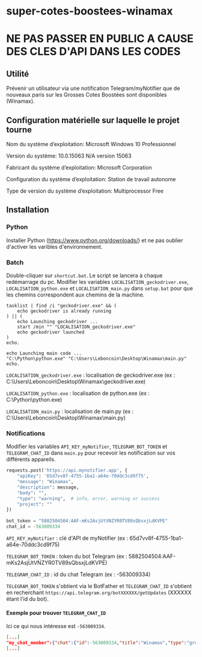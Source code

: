 # super-cotes-boostees-winamax

# NE PAS PASSER EN PUBLIC A CAUSE DES CLES D'API DANS LES CODES
## Utilité

Prévenir un utilisateur via une notification Telegram/myNotifier que de nouveaux paris sur les Grosses Cotes Boostées sont disponibles (Winamax).

## Configuration matérielle sur laquelle le projet tourne

Nom du système d’exploitation:              Microsoft Windows 10 Professionnel

Version du système:                         10.0.15063 N/A version 15063

Fabricant du système d’exploitation:        Microsoft Corporation

Configuration du système d’exploitation:    Station de travail autonome

Type de version du système d’exploitation:  Multiprocessor Free

## Installation

### Python

Installer Python (https://www.python.org/downloads/) et ne pas oublier d'activer les varibles d'environnement.

### Batch

Double-cliquer sur ``shortcut.bat``. Le script se lancera à chaque redémarrage du pc.
Modifier les variables ``LOCALISATION_geckodriver.exe``, ``LOCALISATION_python.exe`` et ``LOCALISATION_main.py`` dans ``setup.bat`` pour que les chemins correspondent aux chemins de la machine.

```batch
tasklist | find /i "geckodriver.exe" && (
	echo geckodriver is already running
) || (
	echo Launching geckodriver ...
	start /min "" "LOCALISATION_geckodriver.exe"
	echo geckodriver launched
)
echo.

echo Launching main code ...
"C:\Python\python.exe" "C:\Users\Leboncoin\Desktop\Winamax\main.py"
echo.
```

``LOCALISATION_geckodriver.exe`` : localisation de geckodriver.exe (ex : C:\Users\Leboncoin\Desktop\Winamax\geckodriver.exe)

``LOCALISATION_python.exe`` : localisation de python.exe (ex : C:\Python\python.exe)

``LOCALISATION_main.py`` : localisation de main.py (ex : C:\Users\Leboncoin\Desktop\Winamax\main.py)

### Notifications

Modifier les variables ``API_KEY_myNotifier``, ``TELEGRAM_BOT_TOKEN`` et ``TELEGRAM_CHAT_ID`` dans ``main.py`` pour recevoir les notification sur vos différents appareils.

```python
requests.post('https://api.mynotifier.app', {
	"apiKey": '65d7vv8f-4755-1ba1-a64e-70ddc3cd9f75',
	"message": "Winamax",
	"description": message,
	"body": "",
	"type": "warning",  # info, error, warning or success
	"project": ""
})
          
bot_token = "5882504504:AAF-mKs2AsjUtVNZYR0TV89sQbsxjLdKVPE"
chat_id = -563009334
```

``API_KEY_myNotifier`` : clé d'API de myNotifier (ex : 65d7vv8f-4755-1ba1-a64e-70ddc3cd9f75)

``TELEGRAM_BOT_TOKEN`` : token du bot Telegram (ex : 5882504504:AAF-mKs2AsjUtVNZYR0TV89sQbsxjLdKVPE)

``TELEGRAM_CHAT_ID`` : id du chat Telegram (ex : -563009334)

``TELEGRAM_BOT_TOKEN`` s'obtient via le BotFather et ``TELEGRAM_CHAT_ID`` s'obtient en recherchant ``https://api.telegram.org/botXXXXXX/getUpdates`` (XXXXXX étant l'id du bot).

#### Exemple pour trouver ``TELEGRAM_CHAT_ID``

Ici ce qui nous intéresse est ``-563009334``.

```json
[...]
"my_chat_member":{"chat":{"id":-563009334,"title":"Winamax","type":"group","all_members_are_administrators":true},"from":
[...]
```
